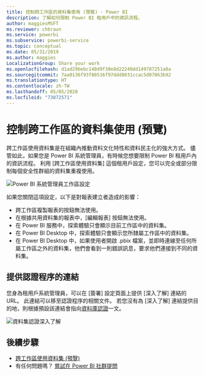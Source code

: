 ```yaml
---
title: 控制跨工作區的資料集使用 (預覽) - Power BI
description: 了解如何限制 Power BI 租用戶中的資訊流程。
author: maggiesMSFT
ms.reviewer: chbraun
ms.service: powerbi
ms.subservice: powerbi-service
ms.topic: conceptual
ms.date: 05/31/2019
ms.author: maggies
LocalizationGroup: Share your work
ms.openlocfilehash: d1ad29bebc148d9f30e8d22240dd149787251a0a
ms.sourcegitcommit: 7aa0136f93f88516f97ddd8031ccac5d07863b92
ms.translationtype: HT
ms.contentlocale: zh-TW
ms.lasthandoff: 05/05/2020
ms.locfileid: "73872571"
---
```

# <a name="control-the-use-of-datasets-across-workspaces-preview"></a>控制跨工作區的資料集使用 (預覽)

跨工作區使用資料集是在組織內推動資料文化特性和資料民主化的強大方式。 儘管如此，如果您是 Power BI 系統管理員，有時候您想要限制 Power BI 租用戶內的資訊流程。 利用 [跨工作區使用資料集]  這個租用戶設定，您可以完全或部分限制每個安全性群組的資料集重複使用。

![Power BI 系統管理員工作區設定](media/service-datasets-admin-across-workspaces/power-bi-admin-workspace-settings.png)

如果您關閉這項設定，以下是對報表建立者造成的影響：

- 跨工作區複製報表的按鈕無法使用。 
- 在根據共用資料集的報表中，[編輯報表]  按鈕無法使用。
- 在 Power BI 服務中，探索體驗只會顯示目前工作區中的資料集。
- 在 Power BI Desktop 中，探索體驗只會顯示您所隸屬工作區中的資料集。
- 在 Power BI Desktop 中，如果使用者開啟 .pbix 檔案，並即時連線至任何所屬工作區之外的資料集，他們會看到一則錯誤訊息，要求他們連接到不同的資料集。

## <a name="provide-a-link-for-the-certification-process"></a>提供認證程序的連結

您身為租用戶系統管理員，可以在 [簽署]  設定頁面上提供 [深入了解]  連結的 URL。  此連結可以移至認證程序的相關文件。 若您沒有為 [深入了解]  連結提供目的地，則根據預設該連結會指向[資料庫認證](service-datasets-certify.md)一文。

![資料集認證深入了解](media/service-datasets-certify-promote/power-bi-dataset-learn-more-certification.png)

## <a name="next-steps"></a>後續步驟

- [跨工作區使用資料集 (預覽)](service-datasets-across-workspaces.md)
- 有任何問題嗎？ [嘗試在 Power BI 社群提問](https://community.powerbi.com/)
